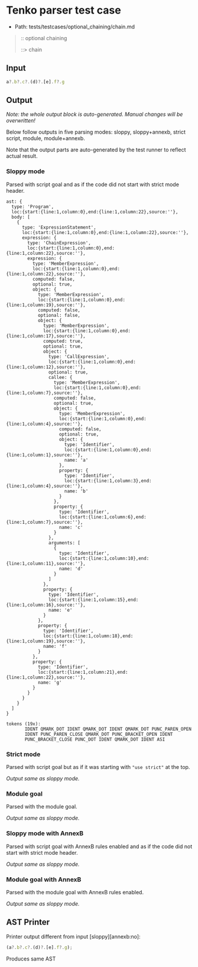 # Tenko parser test case

- Path: tests/testcases/optional_chaining/chain.md

> :: optional chaining
>
> ::> chain
>
> 

## Input

`````js
a?.b?.c?.(d)?.[e].f?.g
`````

## Output

_Note: the whole output block is auto-generated. Manual changes will be overwritten!_

Below follow outputs in five parsing modes: sloppy, sloppy+annexb, strict script, module, module+annexb.

Note that the output parts are auto-generated by the test runner to reflect actual result.

### Sloppy mode

Parsed with script goal and as if the code did not start with strict mode header.

`````
ast: {
  type: 'Program',
  loc:{start:{line:1,column:0},end:{line:1,column:22},source:''},
  body: [
    {
      type: 'ExpressionStatement',
      loc:{start:{line:1,column:0},end:{line:1,column:22},source:''},
      expression: {
        type: 'ChainExpression',
        loc:{start:{line:1,column:0},end:{line:1,column:22},source:''},
        expression: {
          type: 'MemberExpression',
          loc:{start:{line:1,column:0},end:{line:1,column:22},source:''},
          computed: false,
          optional: true,
          object: {
            type: 'MemberExpression',
            loc:{start:{line:1,column:0},end:{line:1,column:19},source:''},
            computed: false,
            optional: false,
            object: {
              type: 'MemberExpression',
              loc:{start:{line:1,column:0},end:{line:1,column:17},source:''},
              computed: true,
              optional: true,
              object: {
                type: 'CallExpression',
                loc:{start:{line:1,column:0},end:{line:1,column:12},source:''},
                optional: true,
                callee: {
                  type: 'MemberExpression',
                  loc:{start:{line:1,column:0},end:{line:1,column:7},source:''},
                  computed: false,
                  optional: true,
                  object: {
                    type: 'MemberExpression',
                    loc:{start:{line:1,column:0},end:{line:1,column:4},source:''},
                    computed: false,
                    optional: true,
                    object: {
                      type: 'Identifier',
                      loc:{start:{line:1,column:0},end:{line:1,column:1},source:''},
                      name: 'a'
                    },
                    property: {
                      type: 'Identifier',
                      loc:{start:{line:1,column:3},end:{line:1,column:4},source:''},
                      name: 'b'
                    }
                  },
                  property: {
                    type: 'Identifier',
                    loc:{start:{line:1,column:6},end:{line:1,column:7},source:''},
                    name: 'c'
                  }
                },
                arguments: [
                  {
                    type: 'Identifier',
                    loc:{start:{line:1,column:10},end:{line:1,column:11},source:''},
                    name: 'd'
                  }
                ]
              },
              property: {
                type: 'Identifier',
                loc:{start:{line:1,column:15},end:{line:1,column:16},source:''},
                name: 'e'
              }
            },
            property: {
              type: 'Identifier',
              loc:{start:{line:1,column:18},end:{line:1,column:19},source:''},
              name: 'f'
            }
          },
          property: {
            type: 'Identifier',
            loc:{start:{line:1,column:21},end:{line:1,column:22},source:''},
            name: 'g'
          }
        }
      }
    }
  ]
}

tokens (19x):
       IDENT QMARK_DOT IDENT QMARK_DOT IDENT QMARK_DOT PUNC_PAREN_OPEN
       IDENT PUNC_PAREN_CLOSE QMARK_DOT PUNC_BRACKET_OPEN IDENT
       PUNC_BRACKET_CLOSE PUNC_DOT IDENT QMARK_DOT IDENT ASI
`````

### Strict mode

Parsed with script goal but as if it was starting with `"use strict"` at the top.

_Output same as sloppy mode._

### Module goal

Parsed with the module goal.

_Output same as sloppy mode._

### Sloppy mode with AnnexB

Parsed with script goal with AnnexB rules enabled and as if the code did not start with strict mode header.

_Output same as sloppy mode._

### Module goal with AnnexB

Parsed with the module goal with AnnexB rules enabled.

_Output same as sloppy mode._

## AST Printer

Printer output different from input [sloppy][annexb:no]:

````js
(a?.b?.c?.(d)?.[e].f?.g);
````

Produces same AST
